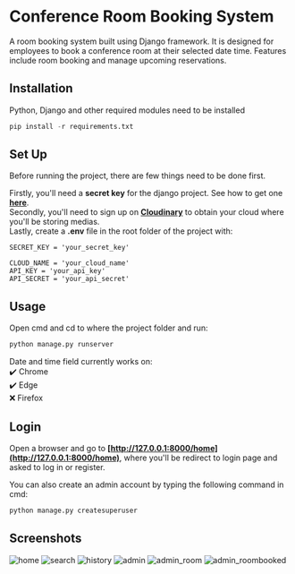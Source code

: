 # Conference Room Booking System

A room booking system built using Django framework. It is designed for employees to book a conference room at their selected date time. Features include room booking and manage upcoming reservations.

## Installation

Python, Django and other required modules need to be installed
```python
pip install -r requirements.txt
```

## Set Up

Before running the project, there are few things need to be done first.

Firstly, you'll need a **secret key** for the django project. See how to get one **[here](https://stackoverflow.com/questions/4664724/distributing-django-projects-with-unique-secret-keys)**.\
Secondly, you'll need to sign up on **[Cloudinary](https://cloudinary.com/)** to obtain your cloud where you'll be storing medias.\
Lastly, create a **.env** file in the root folder of the project with:
```
SECRET_KEY = 'your_secret_key'

CLOUD_NAME = 'your_cloud_name'
API_KEY = 'your_api_key'
API_SECRET = 'your_api_secret'
```

## Usage

Open cmd and cd to where the project folder and run:
```python
python manage.py runserver
```

Date and time field currently works on:\
:heavy_check_mark: Chrome\
:heavy_check_mark: Edge\
:x: Firefox

## Login

Open a browser and go to **[http://127.0.0.1:8000/home](http://127.0.0.1:8000/home)**, where you'll be redirect to login page and asked to log in or register.

You can also create an admin account by typing the following command in cmd:
```python
python manage.py createsuperuser
```

## Screenshots

![home](https://res.cloudinary.com/dys4hxaoi/image/upload/v1657538702/github_readme_img/home_jxkhwv.png)
![search](https://res.cloudinary.com/dys4hxaoi/image/upload/v1657538704/github_readme_img/search_ao1p00.png)
![history](https://res.cloudinary.com/dys4hxaoi/image/upload/v1657538702/github_readme_img/history_cub6aa.png)
![admin](https://res.cloudinary.com/dys4hxaoi/image/upload/v1657538702/github_readme_img/admin_ciocmh.png)
![admin_room](https://res.cloudinary.com/dys4hxaoi/image/upload/v1657538702/github_readme_img/admin_room_qvte6n.png)
![admin_roombooked](https://res.cloudinary.com/dys4hxaoi/image/upload/v1657538702/github_readme_img/admin_roombooked_dkyzfu.png)


